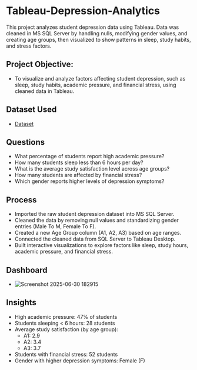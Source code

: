 # Tableau-Depression-Analytics
This project analyzes student depression data using Tableau. Data was cleaned in MS SQL Server by handling nulls, modifying gender values, and creating age groups, then visualized to show patterns in sleep, study habits, and stress factors.

## Project Objective:
- To visualize and analyze factors affecting student depression, such as sleep, study habits, academic pressure, and financial stress, using cleaned data in Tableau.

## Dataset Used
- <a href="https://github.com/kunalkadu2001/Tableau-Depression-Analytics/blob/main/Depression%2BStudent%2BDataset.csv">Dataset</a>

## Questions

- What percentage of students report high academic pressure?
- How many students sleep less than 6 hours per day?
- What is the average study satisfaction level across age groups?
- How many students are affected by financial stress?
- Which gender reports higher levels of depression symptoms?


## Process

- Imported the raw student depression dataset into MS SQL Server.
- Cleaned the data by removing null values and standardizing gender entries (Male To M, Female To F).
- Created a new Age Group column (A1, A2, A3) based on age ranges.
- Connected the cleaned data from SQL Server to Tableau Desktop.
- Built interactive visualizations to explore factors like sleep, study hours, academic pressure, and financial stress.

## Dashboard
- ![Screenshot 2025-06-30 182915](https://github.com/user-attachments/assets/69b3e8a0-56e3-4ff3-8ac2-98efdca5eda6)


## Insights

- High academic pressure: 47% of students
- Students sleeping < 6 hours: 28 students
- Average study satisfaction (by age group):
   -  A1: 2.9
   -  A2: 3.4
   -  A3: 3.7
- Students with financial stress: 52 students
- Gender with higher depression symptoms: Female (F)











